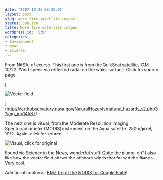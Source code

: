```yaml
---
date: '2007-10-25 08:39:55'
layout: post
slug: more-fire-satellite-images
status: publish
title: More fire satellite images
wordpress_id: '529'
categories:
- Environment
- News
- Science
---
```


From NASA, of course. This first one is from the QuikScat satellite, 7AM 10/22. Wind speed via reflected radar on the water surface. Click for source page.

[


![Vector field](http://www.phfactor.net/wp-pics/quick_calif_2007oct22-wp.jpg)



](http://earthobservatory.nasa.gov/NaturalHazards/natural_hazards_v2.php3?img_id=14587)

The next one is visual, from the Moderate Resolution Imaging Spectroradiometer  (MODIS) instrument on the Aqua satellite. 250m/pixel, 10/2. Again, click for source.


![Visual, click for original](http://www.phfactor.net/wp-pics/la_jolla_amo_2007297-wp.jpg)


Found via Science in the News, wonderful stuff. Quite the plume, eh? I also like how the vector field shows the offshore winds that fanned the flames. Very cool.

Additional coolness: [KMZ file of the MODIS for Google Earth](http://earthobservatory.nasa.gov/NaturalHazards/Archive/Oct2007/California.A2007297.2045.250m.kmz)!
